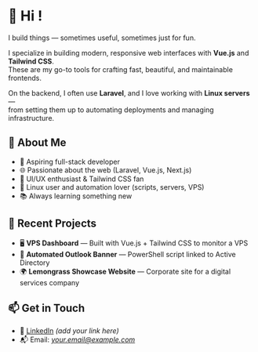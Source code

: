 # 👋 Hi !

I build things — sometimes useful, sometimes just for fun.

I specialize in building modern, responsive web interfaces with **Vue.js** and **Tailwind CSS**.  
These are my go-to tools for crafting fast, beautiful, and maintainable frontends.

On the backend, I often use **Laravel**, and I love working with **Linux servers** —  
from setting them up to automating deployments and managing infrastructure.

## 🚀 About Me

- 🔧 Aspiring full-stack developer  
- 🌐 Passionate about the web (Laravel, Vue.js, Next.js)  
- 🎨 UI/UX enthusiast & Tailwind CSS fan  
- 🐧 Linux user and automation lover (scripts, servers, VPS)  
- 📚 Always learning something new

## 🔭 Recent Projects

- 🖥️ **VPS Dashboard** — Built with Vue.js + Tailwind CSS to monitor a VPS  
- 💼 **Automated Outlook Banner** — PowerShell script linked to Active Directory  
- 🌍 **Lemongrass Showcase Website** — Corporate site for a digital services company

## 📫 Get in Touch

- 💼 [LinkedIn](https://www.linkedin.com/) *(add your link here)*  
- 📬 Email: *your.email@example.com*
